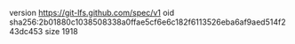version https://git-lfs.github.com/spec/v1
oid sha256:2b01880c1038508338a0ffae5cf6e6c182f6113526eba6af9aed514f243dc453
size 1918
